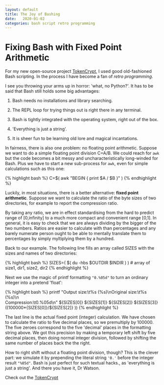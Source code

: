 ```yaml
---
layout: default
title: The Joy of Bashing
date:   2020-01-02
categories: bash script retro programming
---
```

# Fixing Bash with Fixed Point Arithmetic

For my new open-source project [TokenCrypt][tokencrypt],
I used good old-fashioned Bash scripting. In the process I have become a fan
of *retro programming*.

I see you throwing your arms up in horror: 'what, no Python?'.
It has to be said that Bash still holds some big advantages: 

1. Bash needs no installations and library searching.

2. The REPL loop for trying things out is right there in any terminal.

3. Bash is tightly integrated with the operating system, right out of the box.

4. 'Everything is just a string'.

4. It is sheer fun to be learning old lore and magical incantations.

In fairness, there is also one problem: no floating point arithmetic.
Suppose we want to do a simple floating point division C=A/B. 
We could reach for `awk` but the code becomes a bit messy and uncharacteristically long-winded for Bash. Plus we have to start a new
sub-process for `awk`, even for simple calculations such as this one: 
 
{% highlight bash %}
C=$( awk "BEGIN { print $A / $B }" )
{% endhighlight %}

Luckily, in most situations, there is a better alternative: **fixed point arithmetic**.
Suppose we want to calculate the ratio of the byte sizes of two directories,
for example to report the compression ratio. 

By taking any ratio,
we are in effect standardising from the hard to predict range of [0,infinity] 
to a much more compact and convenient range [0,1].
In general, it is easy to check that we are always dividing by the bigger of the two numbers.
Ratios are easier to calculate with than percentages and any barely numerate person
ought to be able to mentally translate them to percentages by simply myltiplying
 them by a hundred.

Back to our example. The following line fills an array called SIZES with the 
sizes and names of two directories:
 
{% highlight bash %}
SIZES=( $( du -hbs $OUTDIR $INDIR ) ) # array of size1, dir1, size2, dir2
{% endhighlight %}

Next we use the magic of printf formatting `"0.%05d"` to turn an ordinary integer
into a pretend 'float':

{% highlight bash %}
printf "Output size:\t%s (%s)\nOriginal size:\t%s (%s)\n \
Compression:\t0.%05d\n" ${SIZES[0]} ${SIZES[1]} ${SIZES[2]} ${SIZES[3]} \
	$(( 100000*${SIZES[0]}/${SIZES[2]} ))
{% endhighlight %}

The last line is the actual fixed point (integer) calculation. We have chosen to calculate the
ratio to five decimal places, so we premultiply by 100000. The five zeroes correspond
to the five 'decimal' places in the formatting string above. We got this precision by
making a temporary left shift by five decimal places, then doing normal integer division,
followed by shifting the same number of places back the the right.

How to right shift without a floating point division, though? This is the clever part:
we simulate it by prepending the literal string `'0.'` before the integer result `"%05d"`. 
Bash is just perfect for such textual hacks., as 'everything is just a string'. And there you have it, Dr Watson.

Check out the [TokenCrypt][tokencrypt] 

[tokencrypt]: https://github.com/liborty/TokenCrypt

